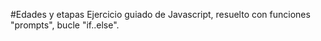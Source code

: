 #Edades y etapas
Ejercicio guiado de Javascript, resuelto con funciones "prompts", bucle "if..else".